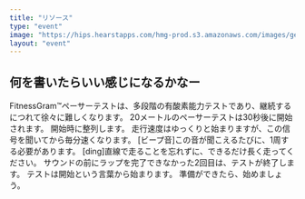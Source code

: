 ```yaml
---
title: "リソース"
type: "event"
image: "https://hips.hearstapps.com/hmg-prod.s3.amazonaws.com/images/gettyimages-537632931-1538771139.jpg"
layout: "event"
---
```

## 何を書いたらいい感じになるかなー
FitnessGram™ペーサーテストは、多段階の有酸素能力テストであり、継続するにつれて徐々に難しくなります。 20メートルのペーサーテストは30秒後に開始されます。 開始時に整列します。 走行速度はゆっくりと始まりますが、この信号を聞いてから毎分速くなります。 [ビープ音]この音が聞こえるたびに、1周する必要があります。 [ding]直線で走ることを忘れずに、できるだけ長く走ってください。 サウンドの前にラップを完了できなかった2回目は、テストが終了します。 テストは開始という言葉から始まります。 準備ができたら、始めましょう。